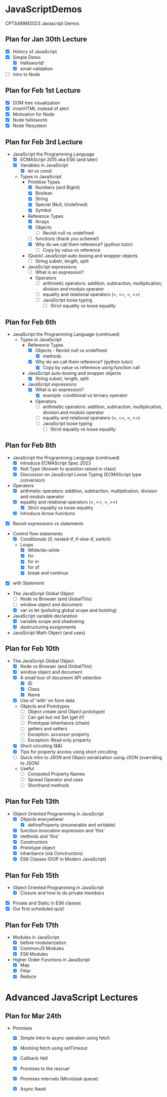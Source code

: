# JavaScriptDemos
CPTS489M2023 Javascript Demos

## Plan for Jan 30th Lecture
- [x] History of JavaScript
- [x] Simple Demo
    - [x] Helloworld!
    - [x] email validation
- [ ] intro to Node

## Plan for Feb 1st Lecture
- [x] DOM tree visualization
- [x] innerHTML instead of alert
- [x] Motivation for Node
- [x] Node helloworld
- [x] Node filesystem

## Plan for Feb 3rd Lecture
- JavaScript the Programming Language
    - [x] ECMAScript 2015 aka ES6 (and later)
    - [x] Variables in JavaScript
        - [x] let vs const
    - Types in JavaScript
        - Primitive Types
            - [x] Numbers (and BigInt)
            - [x] Boolean
            - [x] String
            - [x] Special (Null, Undefined)
            - [x] Symbol
        - Reference Types
            - [x] Arrays
            - [x] Objects
                - [ ] Revisit null vs undefined
            - [ ] functions (thank you scheme!)
            - [x] Why do we call them reference? (python tutor)
                -  [ ] Copy by value vs reference
        - (Quick) JavaScript auto-boxing and wrapper objects
            - [ ] String substr, length, split
        - JavaScript expressions
            - [ ] What is an expression?
            - Operators
                - [ ] arithmetic operators: addition, subtraction, multiplication, division and modulo operator
                - [ ] equality and relational operators (<, <=, >, >=)
                - [ ] JavaScript loose typing
                    - [ ] Strict equality vs loose equality

## Plan for Feb 6th
- JavaScript the Programming Language (continued)
    - Types in JavaScript
        - Reference Types
            - [x] Objects - Revisit null vs undefined
                - [x] methods
            - [x] Why do we call them reference? (python tutor)
                -  [x] Copy by value vs reference using function call
        - JavaScript auto-boxing and wrapper objects
            - [x] String substr, length, split
        - JavaScript expressions
            - [x] What is an expression?
                - [x] example: conditional vs ternary operator
            - Operators
                - [ ] arithmetic operators: addition, subtraction, multiplication, division and modulo operator
                - [ ] equality and relational operators (<, <=, >, >=)
                - [ ] JavaScript loose typing
                    - [ ] Strict equality vs loose equality

## Plan for Feb 8th
- JavaScript the Programming Language (continued)
    - [x] Introduce ECMAScript Spec 2023
    - [x] Null Type (Answer to question raised in class)
    - [x] Discussion on JavaScript Loose Typing (ECMAScript type conversion)
- Operators
    - [x] arithmetic operators: addition, subtraction, multiplication, division and modulo operator
    - [x] equality and relational operators (<, <=, >, >=)
        - [x] Strict equality vs loose equality
    - [x] Introduce Arrow functions
- [x] Revisit expressions vs statements
- Control flow statements
    - [x] Conditionals (if, nested-if, if-else-if, switch)
    - Loops
        - [x] While/do-while
        - [x] for
        - [x] for in
        - [x] for of
        - [x] break and continue
- [x] with Statement
- The JavaScript Global Object
    - [ ] Node vs Browser (and GlobalThis)
    - [ ] window object and document
    - [X] var vs let (polluting global scope and hoisting)
- JavaScript variable declaration 
    - [x] variable scope and shadowing
    - [x] destructuring assignments
- JavaScript Math Object (and uses)

## Plan for Feb 10th
- The JavaScript Global Object
    - [x] Node vs Browser (and GlobalThis)
    - [x] window object and document
    - [x] A small tour of document API selection
        - [x] ID
        - [x] Class
        - [x] Name
    - [x] Use of 'with' on form data
    - Objects and Prototypes
        - [ ] Object create (and Object.prototype)
        - [ ] Can get but not Set (get it!)
        - [ ] Prototypal inheritance (chain)
        - [ ] getters and setters
        - [ ] Exception: accessor property
        - [ ] Exception: Read only property
    - [x] Short circuiting (&&)
    - [x] Tips for property access using short circuiting
    - [ ] Quick intro to JSON and Object serialization using JSON (overriding to JSON)
    - Useful
        - [ ] Computed Property Names
        - [ ] Spread Operator and uses
        - [ ] Shorthand methods

## Plan for Feb 13th
- Object Oriented Programming in JavaScript
    - [x] Objects everywhere!
        - [x] defineProperty (enumerable and writable)
    - [x] function invocation expression and 'this'
    - [x] methods and 'this'
    - [x] Constructors
    - [x] Prototype object
    - [x] Inheritance (via Conctructors)
    - [x] ES6 Classes (OOP in Modern JavaScript)

## Plan for Feb 15th
- Object Oriented Programming in JavaScript
    - [x] Closure and how to do private members
- [x] Private and Static in ES6 classes
- [x] Our first scheduled quiz!

## Plan for Feb 17th
- Modules in JavaScript
    - [x] before modularization
    - [x] CommonJS Modules
    - [x] ES6 Modules
- Higher Order Functions in JavaScript
    - [x] Map
    - [x] Filter
    - [x] Reduce

# Advanced JavaScript Lectures

## Plan for Mar 24th
- Promises
    - [x] Simple intro to async operation using fetch
    - [x] Mocking fetch using setTimeout
    - [x] Callback Hell
    - [x] Promises to the rescue!
    - [x] Promises internals (Microtask queue)
    - [x] Async Await




